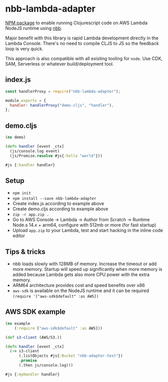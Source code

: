 # nbb-lambda-adapter

[NPM package](https://www.npmjs.com/package/nbb-lambda-adapter) to enable running Clojurescript code on AWS Lambda NodeJS runtime using [nbb](https://github.com/babashka/nbb).

Major benefit with this library is rapid Lambda development directly in the Lambda Console. There's no need to compile CLJS to JS so the feedback loop is very quick.

This approach is also compatible with all existing tooling for `node`. Use CDK, SAM, Serverless or whatever build/deployment tool.

## index.js

```javascript
const handlerProxy = require("nbb-lambda-adapter");

module.exports = {
  handler: handlerProxy("demo.cljs", "handler"),
};
```

## demo.cljs

```clojure
(ns demo)

(defn handler [event _ctx]
  (js/console.log event)
  (js/Promise.resolve #js{:hello "world"}))

#js {:handler handler}
```

## Setup

* `npm init`
* `npm install --save nbb-lambda-adapter`
* Create index.js according to example above
* Create demo.cljs according to example above
* `zip -r app.zip .`
* Go to AWS Console -> Lambda -> Author from Scratch -> Runtime Node.s 14.x + arm64, configure with 512mb or more (for fast startup)
*  Upload `app.zip` to your Lambda, test and start hacking in the inline code editor

## Tips & tricks

* nbb loads slowly with 128MB of memory. Increase the timeout or add more memory. Startup will speed up significantly when more memory is added because Lambda gets also more CPU power with the extra memory.
* ARM64 architecture provides cost and speed benefits over x86
* `aws-sdk` is available on the NodeJS runtime and it can be required `(require '["aws-sdk$default" :as AWS])`

## AWS SDK example

```clojure
(ns example
    (:require ["aws-sdk$default" :as AWS]))

(def s3-client (AWS/S3.))

(defn handler [event _ctx]
  (-> s3-client
      (.listObjects #js{:Bucket "nbb-adapter-test"})
      .promise
      (.then js/console.log)))

#js {:myHandler handler}
```
